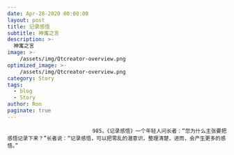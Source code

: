 ```yaml
---
date: Apr-28-2020 00:00:00
layout: post
title: 记录感悟
subtitle: 神寓之言
description: >-
  神寓之言
image: >-
    /assets/img/Qtcreator-overview.png
optimized_image: >-
    /assets/img/Qtcreator-overview.png
category: Story
tags:
  - blog
  - Story
author: Ron
paginate: true
---
```


							　　985，《记录感悟》一个年轻人问长者：“您为什么主张要把感悟记录下来？”长者说：“记录感悟，可以把零乱的潜意识，整理清楚，进而，会产生更多的感悟。”
							
							
						
